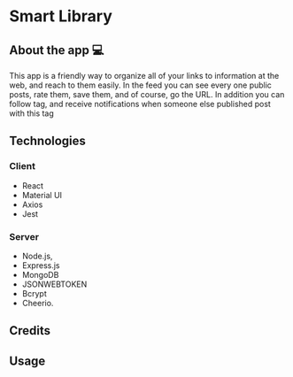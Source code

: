 # Smart Library

## About the app 💻

This app is a friendly way to organize all of your links to information at the web, and reach to them easily.
In the feed you can see every one public posts, rate them, save them, and of course, go the URL.
In addition you can follow tag, and receive notifications when someone else published post with this tag

## Technologies

### Client

- React
- Material UI
- Axios
- Jest

### Server

- Node.js,
- Express.js
- MongoDB
- JSONWEBTOKEN
- Bcrypt
- Cheerio.

## Credits

## Usage
